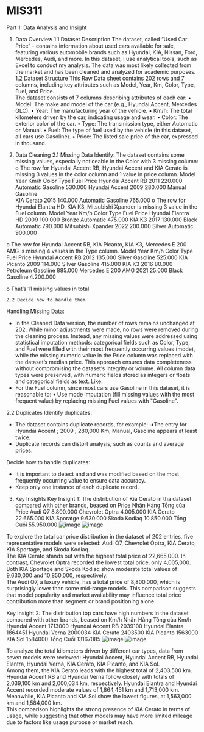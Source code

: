 # MIS311
Part 1: Data Analysis and Insight
1. Data Overview 
 	1.1 Dataset Description 
The dataset, called “Used Car Price” -  contains information about used cars available for sale, featuring various automobile brands such as Hyundai, KIA, Nissan, Ford, Mercedes, Audi, and more. In this dataset, I use analytical tools, such as Excel to conduct my analysis. The data was most likely collected from the market and has been cleaned and analyzed for academic purposes. 
 	1.2 Dataset Structure 
This Raw Data sheet contains 202 rows and 7 columns, including key attributes such as Model, Year, Km, Color, Type, Fuel, and Price.  
The dataset consists of 7 columns describing attributes of each car: 
•	Model: The make and model of the car (e.g., Hyundai Accent, Mercedes GLC). 
•	Year: The manufacturing year of the vehicle. 
•	Km/h: The total kilometers driven by the car, indicating usage and wear. 
•	Color: The exterior color of the car. 
•	Type: The transmission type, either Automatic or Manual. 
•	Fuel: The type of fuel used by the vehicle (in this dataset, all cars use Gasoline). 
•	Price: The listed sale price of the car, expressed in thousand.  
 
2. Data Cleaning 
2.1 Missing Data 
Identify: The dataset contains some missing values, especially noticeable in the Color with 3 missing column: 
o	The row for Hyundai Accent RB, Hyundai Accent and KIA Cerato is missing 3 values in the color column and 1 value in price column.
Model 	Year 	 Km/h  	Color 	Type 	Fuel 	Price 
Hyundai Accent RB 	2011 	220.000 	  	Automatic 	Gasoline 	530.000 
Hyundai Accent  	2009 	280.000 	  	Manual 	Gasoline 	  
KIA Cerato 	2015 	140.000 	  	Automatic 	Gasoline 	765.000 
o	The row for Hyundai Elantra HD, KIA K3, Mitsubishi Xpander is missing 3 
value in the Fuel column. 
Model 	Year 	 Km/h  	Color 	Type 	Fuel 	Price 
Hyundai Elantra HD 	2009 	100.000 	Bronze 	Automatic 	  	475.000 
KIA K3 	2017 	130.000 	Black 	Automatic 	  	790.000 
Mitsubishi Xpander 	2022 	200.000 	Silver 	Automatic 	  	900.000 
 
o	The row for Hyundai Accent RB, KIA Picanto, KIA K3, Mercedes E 200 AMG is missing 4 values in the Type column. 
Model 	Year 	 Km/h  	Color 	Type 	Fuel 	Price 
Hyundai Accent RB 	2012 	135.000 	Silver 	  	Gasoline 	525.000 
KIA Picanto 	2009 	114.000 	Silver 	  	Gasoline 	415.000 
KIA K3 	2016 	80.000 	Petroleum 	  	Gasoline 	885.000 
Mercedes E 200 AMG 	2021 	25.000 	Black 	  	Gasoline 	4.200.000 
 
o	That’s 11 missing values in total.  
 
 	2.2 Decide how to handle them 
Handling Missing Data: 
-	In the Cleaned Data version, the number of rows remains unchanged at 202. While minor adjustments were made, no rows were removed during the cleaning process. Instead, any missing values were addressed using statistical imputation methods: categorical fields such as Color, Type, and Fuel were filled with their most frequently occurring values (mode), while the missing numeric value in the Price column was replaced with the dataset’s median price. This approach ensures data completeness without compromising the dataset’s integrity or volume. All column data types were preserved, with numeric fields stored as integers or floats and categorical fields as text. 
Like:  
-	For the Fuel column, since most cars use Gasoline in this dataset, it is reasonable to: 
• Use mode imputation (fill missing values with the most frequent value) by replacing missing Fuel values with "Gasoline". 
 
 
2.2 Duplicates 
Identify duplicates: 
-	The dataset contains duplicate records, for example: 
➔The entry for Hyundai Accent ;  2009 ; 280,000 Km, Manual, Gasoline appears at least twice. 
-	Duplicate records can distort analysis, such as counts and average prices. 
 
Decide how to handle duplicates: 
-	It is important to detect and and was modified based on the most frequently occurring value to ensure data accuracy. 
-	Keep only one instance of each duplicate record. 
 
3. Key Insights 
Key Insight 1: The distribution of Kia Cerato in tha dataset compared with other brands, beased on Price 
  Nhãn Hàng	Tổng của Price
Audi Q7	8.800.000
Chevrolet Optra	4.005.000
KIA Cerato	22.665.000
KIA Sporatge	9.630.000
Skoda Kodiaq	10.850.000
Tổng Cuối	55.950.000
![image](https://github.com/user-attachments/assets/8bfaa6b8-03c4-4e0f-a3de-ced32ee44aca)
![image](https://github.com/user-attachments/assets/ccd2227d-5145-42b6-8ad9-87ade38e2212)

 
To explore the total car price distribution in the dataset of 202 entries, five representative models were selected: Audi Q7, Chevrolet Optra, KIA Cerato, KIA Sportage, and Skoda Kodiaq.  
The KIA Cerato stands out with the highest total price of 22,665,000. In contrast, Chevrolet Optra recorded the lowest total price, only 4,005,000. Both KIA Sportage and Skoda Kodiaq show moderate total values of 9,630,000 and 10,850,000, respectively.  
The Audi Q7, a luxury vehicle, has a total price of 8,800,000, which is surprisingly lower than some mid-range models. This comparison suggests that model popularity and market availability may influence total price contribution more than segment or brand positioning alone. 
 
Key Insight 2: The distribution top cars have high numbers in the dataset compared with other brands, beased on Km/h 
  Nhãn Hàng	Tổng của  Km/h 
Hyundai Accent 	1713000
Hyundai Accent RB	2039100
Hyundai Elantra	1864451
Hyundai Verna	2000034
KIA Cerato	2403500
KIA Picanto	1563000
KIA Sol	1584000
Tổng Cuối	13167085
![image](https://github.com/user-attachments/assets/6a15a8ad-35c9-4945-a672-df26cc2b0be2)
![image](https://github.com/user-attachments/assets/92d8effd-8449-42a9-a452-7c9a7677b844)

To analyze the total kilometers driven by different car types, data from seven models were reviewed: Hyundai Accent, Hyundai Accent RB, Hyundai Elantra, Hyundai Verna, KIA Cerato, KIA Picanto, and KIA Sol.  
Among them, the KIA Cerato leads with the highest total of 2,403,500 km. Hyundai Accent RB and Hyundai Verna follow closely with totals of 2,039,100 km and 2,000,034 km, respectively. Hyundai Elantra and Hyundai Accent recorded moderate values of 1,864,451 km and 1,713,000 km. Meanwhile, KIA Picanto and KIA Sol show the lowest figures, at 1,563,000 km and 1,584,000 km.  
This comparison highlights the strong presence of KIA Cerato in terms of usage, while suggesting that other models may have more limited mileage due to factors like usage purpose or market reach. 
